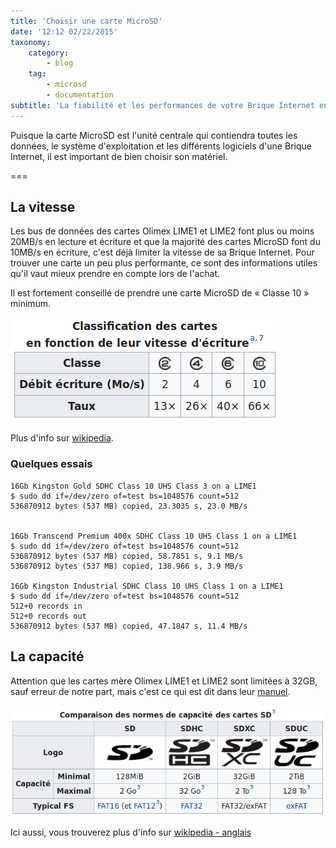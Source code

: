 ```yaml
---
title: 'Choisir une carte MicroSD'
date: '12:12 02/22/2015'
taxonomy:
    category:
        - blog
    tag:
        - microsd
        - documentation
subtitle: 'La fiabilité et les performances de votre Brique Internet en dépendent'
---
```


Puisque la carte MicroSD est l'unité centrale qui contiendra toutes les données, le système d'exploitation et les différents logiciels d'une Brique Internet, il est important de bien choisir son matériel.

===
## La vitesse

Les bus de données des cartes Olimex LIME1 et LIME2 font plus ou moins 20MB/s en lecture et écriture et que la majorité des cartes MicroSD font du 10MB/s en écriture, c'est déjà limiter la vitesse de sa Brique Internet.  Pour trouver une carte un peu plus performante, ce sont des informations utiles qu'il vaut mieux prendre en compte lors de l'achat.

Il est fortement conseillé de prendre une carte MicroSD de « Classe 10 » minimum.

![vitesse de carte SD](vitesse.png)

Plus d'info sur [wikipedia](https://fr.wikipedia.org/wiki/Carte_SD#Vitesse).

###  Quelques essais
```
16Gb Kingston Gold SDHC Class 10 UHS Class 3 on a LIME1
$ sudo dd if=/dev/zero of=test bs=1048576 count=512
536870912 bytes (537 MB) copied, 23.3035 s, 23.0 MB/s


16Gb Transcend Premium 400x SDHC Class 10 UHS Class 1 on a LIME1
$ sudo dd if=/dev/zero of=test bs=1048576 count=512
536870912 bytes (537 MB) copied, 58.7851 s, 9.1 MB/s
536870912 bytes (537 MB) copied, 138.966 s, 3.9 MB/s

16Gb Kingston Industrial SDHC Class 10 UHS Class 1 on a LIME1
$ sudo dd if=/dev/zero of=test bs=1048576 count=512
512+0 records in
512+0 records out
536870912 bytes (537 MB) copied, 47.1847 s, 11.4 MB/s
```

## La capacité

Attention que les cartes mère Olimex LIME1 et LIME2 sont limitées à 32GB, sauf erreur de notre part, mais c'est ce qui est dit dans leur [manuel](https://www.olimex.com/Products/OLinuXino/A20/A20-OLinuXino-LIME2/resources/A20-OLinuXino-LIME2-UM.pdf).

![Capacité de carte SD](capacite.png)

Ici aussi, vous trouverez plus d'info sur [wikipedia - anglais](https://en.wikipedia.org/wiki/SD_card#Capacity)
